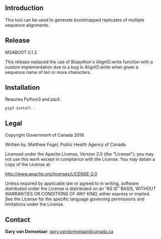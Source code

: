 ## Introduction ##

This tool can be used to generate bootstrapped replicates of multiple sequence alignments.

## Release ##

MSABOOT 0.1.2

This release replaced the use of Biopython's AlignIO.write function with a custom implementation
due to a bug in AlignIO.write when given a sequence name of ten or more characters.

## Installation ##

Requires Python3 and pip3.

    pip3 install .

## Legal ##

Copyright Government of Canada 2018

Written by: Matthew Fogel, Public Health Agency of Canada

Licensed under the Apache License, Version 2.0 (the "License"); you may not use
this work except in compliance with the License. You may obtain a copy of the
License at:

http://www.apache.org/licenses/LICENSE-2.0

Unless required by applicable law or agreed to in writing, software distributed
under the License is distributed on an "AS IS" BASIS, WITHOUT WARRANTIES OR
CONDITIONS OF ANY KIND, either express or implied. See the License for the
specific language governing permissions and limitations under the License.

## Contact ##

**Gary van Domselaar**: gary.vandomselaar@canada.ca

